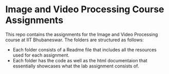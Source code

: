 # Image and Video Processing Course Assignments 

This repo contains the assignments for the Image and Video Processing 
course at IIT Bhubaneswar. The folders are structured as follows:
- Each folder consists of a Readme file that includes all the 
resources used for each assignment.
- Each folder has the code as well as the html documentaion that essentially 
showcases what the lab assignment consists of.
